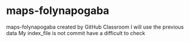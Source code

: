 # maps-folynapogaba
maps-folynapogaba created by GitHub Classroom
I will use the previous data 
My index_file is not commit have a difficult to check
